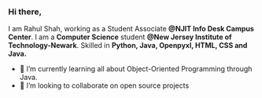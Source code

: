 ### Hi there,
I am Rahul Shah, working as a Student Associate **@NJIT Info Desk Campus Center**. I am a **Computer Science** student **@New Jersey Institute of Technology-Newark**.  Skilled in **Python, Java, Openpyxl, HTML, CSS and Java.**

- 🌱 I’m currently learning all about Object-Oriented Programming through Java.
- 🤝 I’m looking to collaborate on open source projects

